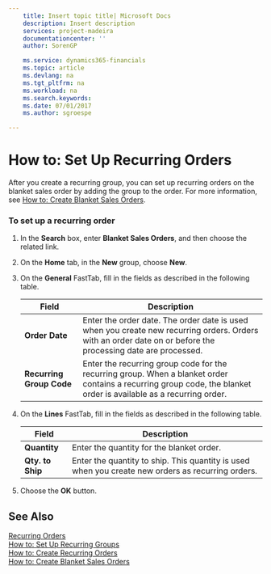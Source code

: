 ```yaml
---
    title: Insert topic title| Microsoft Docs
    description: Insert description
    services: project-madeira
    documentationcenter: ''
    author: SorenGP

    ms.service: dynamics365-financials
    ms.topic: article
    ms.devlang: na
    ms.tgt_pltfrm: na
    ms.workload: na
    ms.search.keywords:
    ms.date: 07/01/2017
    ms.author: sgroespe

---
```

# How to: Set Up Recurring Orders
After you create a recurring group, you can set up recurring orders on the blanket sales order by adding the group to the order. For more information, see [How to: Create Blanket Sales Orders](how-to-set-up-recurring-groups.md).  
  
### To set up a recurring order  
  
1.  In the **Search** box, enter **Blanket Sales Orders**, and then choose the related link.  
  
2.  On the **Home** tab, in the **New** group, choose **New**.  
  
3.  On the **General** FastTab, fill in the fields as described in the following table.  
  
    |Field|Description|  
    |---------------------------------|---------------------------------------|  
    |**Order Date**|Enter the order date. The order date is used when you create new recurring orders. Orders with an order date on or before the processing date are processed.|  
    |**Recurring Group Code**|Enter the recurring group code for the recurring group. When a blanket order contains a recurring group code, the blanket order is available as a recurring order.|  
  
4.  On the **Lines** FastTab, fill in the fields as described in the following table.  
  
    |Field|Description|  
    |---------------------------------|---------------------------------------|  
    |**Quantity**|Enter the quantity for the blanket order.|  
    |**Qty. to Ship**|Enter the quantity to ship. This quantity is used when you create new orders as recurring orders.|  
  
5.  Choose the **OK** button.  
  
## See Also  
 [Recurring Orders](recurring-orders.md)   
 [How to: Set Up Recurring Groups](how-to-set-up-recurring-groups.md)   
 [How to: Create Recurring Orders](how-to-create-recurring-orders.md)   
 [How to: Create Blanket Sales Orders](how-to-create-blanket-sales-orders.md)